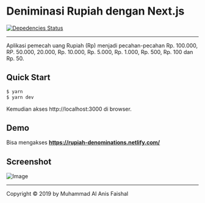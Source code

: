 
# Deniminasi Rupiah dengan Next.js

[![Depedencies Status](https://david-dm.org/maafaishal/rupiah-denominations.svg)](https://david-dm.org/maafaishal/rupiah-denominations)

***

Aplikasi pemecah uang Rupiah (Rp) menjadi pecahan-pecahan Rp. 100.000, RP. 50.000, 20.000, Rp. 10.000, Rp. 5.000, Rp. 1.000, Rp. 500, Rp. 100 dan Rp. 50.

## Quick Start
``` bash
$ yarn
$ yarn dev
```
Kemudian akses http://localhost:3000 di browser.

## Demo

Bisa mengakses **https://rupiah-denominations.netlify.com/**

## Screenshot

![Image](https://i.ibb.co/LvpytnD/Screen-Shot-2019-02-22-at-22-17-41.png)

----

Copyright © 2019 by Muhammad Al Anis Faishal
